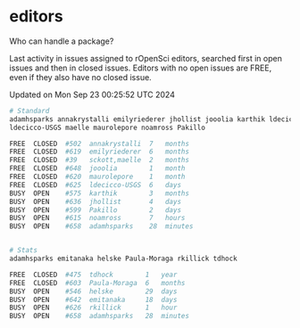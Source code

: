 # editors

Who can handle a package?

Last activity in issues assigned to rOpenSci editors, searched first in open
issues and then in closed issues. Editors with no open issues are FREE, even if
they also have no closed issue.


Updated on Mon Sep 23 00:25:52 UTC 2024

```bash
# Standard
adamhsparks annakrystalli emilyriederer jhollist jooolia karthik ldecicco
ldecicco-USGS maelle maurolepore noamross Pakillo

FREE  CLOSED  #502  annakrystalli  7   months
FREE  CLOSED  #619  emilyriederer  6   months
FREE  CLOSED  #39   sckott,maelle  2   months
FREE  CLOSED  #648  jooolia        1   month
FREE  CLOSED  #620  maurolepore    1   month
FREE  CLOSED  #625  ldecicco-USGS  6   days
BUSY  OPEN    #575  karthik        3   months
BUSY  OPEN    #636  jhollist       4   days
BUSY  OPEN    #599  Pakillo        2   days
BUSY  OPEN    #615  noamross       7   hours
BUSY  OPEN    #658  adamhsparks    28  minutes


# Stats
adamhsparks emitanaka helske Paula-Moraga rkillick tdhock

FREE  CLOSED  #475  tdhock        1   year
FREE  CLOSED  #603  Paula-Moraga  6   months
BUSY  OPEN    #546  helske        29  days
BUSY  OPEN    #642  emitanaka     18  days
BUSY  OPEN    #626  rkillick      1   hour
BUSY  OPEN    #658  adamhsparks   28  minutes
```
